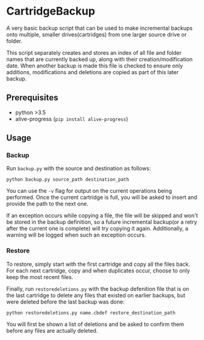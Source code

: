 # CartridgeBackup
A very basic backup script that can be used to make incremental backups onto multiple, smaller drives(cartridges) from one larger source drive or folder.

This script separately creates and stores an index of all file and folder names that are currently backed up, along with their creation/modification date. When another backup is made this file is checked to ensure only additions, modifications and deletions are copied as part of this later backup.

## Prerequisites
- python >3.5
- alive-progress (`pip install alive-progress`)

## Usage
### Backup
Run `backup.py` with the source and destination as follows:
```
python backup.py source_path destination_path
```
You can use the `-v` flag for output on the current operations being performed.
Once the current cartridge is full, you will be asked to insert and provide the path to the next one.

If an exception occurs while copying a file, the file will be skipped and won't be stored in the backup definition, so a future incremental backup(or a retry after the current one is complete) will try copying it again. Additionally, a warning will be logged when such an exception occurs.

### Restore
To restore, simply start with the first cartridge and copy all the files back. For each next cartridge, copy and when duplicates occur, choose to only keep the most recent files.

Finally, run `restoredeletions.py` with the backup defenition file that is on the last cartridge to delete any files that existed on earlier backups, but were deleted before the last backup was done:
```
python restoredeletions.py name.cbdef restore_destination_path
```
You will first be shown a list of deletions and be asked to confirm them before any files are actually deleted.
